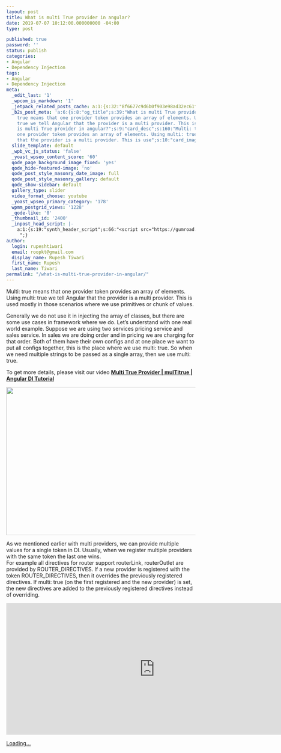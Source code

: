 ```yaml
---
layout: post
title: What is multi True provider in angular?
date: 2019-07-07 10:12:00.000000000 -04:00
type: post

published: true
password: ''
status: publish
categories:
- Angular
- Dependency Injection
tags:
- Angular
- Dependency Injection
meta:
  _edit_last: '1'
  _wpcom_is_markdown: '1'
  _jetpack_related_posts_cache: a:1:{s:32:"8f6677c9d6b0f903e98ad32ec61f8deb";a:2:{s:7:"expires";i:1612239114;s:7:"payload";a:3:{i:0;a:1:{s:2:"id";i:2390;}i:1;a:1:{s:2:"id";i:2353;}i:2;a:1:{s:2:"id";i:2386;}}}}
  _b2s_post_meta: 'a:6:{s:8:"og_title";s:39:"What is multi True provider in angular?";s:7:"og_desc";s:160:"Multi:
    true means that one provider token provides an array of elements. Using multi:
    true we tell Angular that the provider is a multi provider. This is use";s:8:"og_image";s:70:"https://blog.rupeshtiwari.com/wp-content/uploads/2019/07/RUPESH-84.png";s:10:"card_title";s:39:"What
    is multi True provider in angular?";s:9:"card_desc";s:160:"Multi: true means that
    one provider token provides an array of elements. Using multi: true we tell Angular
    that the provider is a multi provider. This is use";s:10:"card_image";s:70:"https://blog.rupeshtiwari.com/wp-content/uploads/2019/07/RUPESH-84.png";}'
  slide_template: default
  _wpb_vc_js_status: 'false'
  _yoast_wpseo_content_score: '60'
  qode_page_background_image_fixed: 'yes'
  qode_hide-featured-image: 'no'
  qode_post_style_masonry_date_image: full
  qode_post_style_masonry_gallery: default
  qode_show-sidebar: default
  gallery_type: slider
  video_format_choose: youtube
  _yoast_wpseo_primary_category: '178'
  wpmm_postgrid_views: '1228'
  _qode-like: '0'
  _thumbnail_id: '2400'
  _inpost_head_script: |-
    a:1:{s:19:"synth_header_script";s:66:"<script src="https://gumroad.com/js/gumroad-embed.js"></script>
     ";}
author:
  login: rupeshtiwari
  email: roopkt@gmail.com
  display_name: Rupesh Tiwari
  first_name: Rupesh
  last_name: Tiwari
permalink: "/what-is-multi-true-provider-in-angular/"
---
```

<p>Multi: true means that one provider token provides an array of elements. Using multi: true we tell Angular that the provider is a multi provider. This is used mostly in those scenarios where we use primitives or chunk of values.</p>
<p>Generally we do not use it in injecting the array of classes, but there are some use cases in framework where we do. Let’s understand with one real world example. Suppose we are using two services pricing service and sales service. In sales we are doing order and in pricing we are charging for that order. Both of them have their own configs and at one place we want to put all configs together, this is the place where we use multi: true. So when we need multiple strings to be passed as a single array, then we use multi: true.</p>
<p>To get more details, please visit our video <a href="https://www.youtube.com/watch?v=DNKGUymAC_Q" target="_blank" rel="noopener noreferrer"><strong>Multi True Provider | mulTitrue | Angular DI Tutorial</strong></a></p>
<p><img class="alignnone size-full wp-image-2399" src="{{ site.baseurl }}/assets/2019/07/84.png" alt="" width="790" height="394" /></p>
<p>As we mentioned earlier with multi providers, we can provide multiple values for a single token in DI. Usually, when we register multiple providers with the same token the last one wins.<br />For example all directives for router support routerLink, routerOutlet are provided by ROUTER_DIRECTIVES. If a new provider is registered with the token ROUTER_DIRECTIVES, then it overrides the previously registered directives. If multi: true (on the first registered and the new provider) is set, the new directives are added to the previously registered directives instead of overriding.</p>
<p><iframe src="https://www.youtube.com/embed/DNKGUymAC_Q" width="790" height="350" frameborder="0" allowfullscreen="allowfullscreen"><span data-mce-type="bookmark" style="display: inline-block; width: 0px; overflow: hidden; line-height: 0;" class="mce_SELRES_start">﻿</span></iframe></p>
<p><!-- wp:html --></p>
<div class="gumroad-product-embed" data-gumroad-product-id="UJClm"><a href="https://gumroad.com/l/UJClm">Loading...</a></div>
<p><!-- /wp:html --></p>

